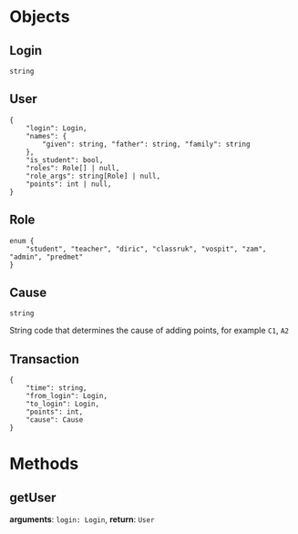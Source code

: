 # Objects


## Login
`string`

## User
```
{
	"login": Login,
	"names": {
		"given": string, "father": string, "family": string
	},
	"is_student": bool,
	"roles": Role[] | null,
	"role_args": string[Role] | null,
	"points": int | null,
}
```

## Role
```
enum {
	"student", "teacher", "diric", "classruk", "vospit", "zam", "admin", "predmet"
}
```

## Cause
`string`

String code that determines the cause of adding points, for example `C1`, `A2`

## Transaction
```
{
	"time": string,
	"from_login": Login,
	"to_login": Login,
	"points": int,
	"cause": Cause
}
```

# Methods

## getUser
**arguments**: `login: Login`,
**return**: `User`

